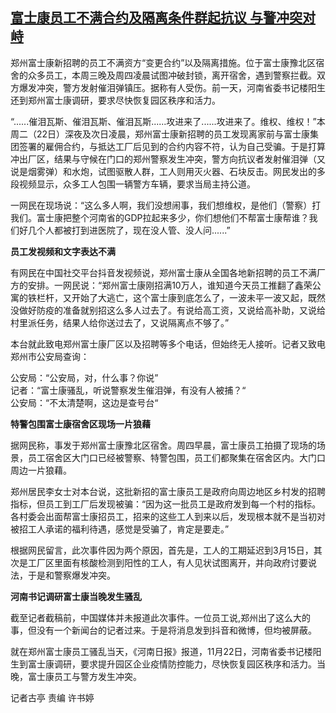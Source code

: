 <!--1669194975000-->
[富士康员工不满合约及隔离条件群起抗议 与警冲突对峙](https://www.rfa.org/mandarin/yataibaodao/huanjing/gt2-11232022041415.html)
------

<p>郑州富士康新招聘的员工不满资方“变更合约”以及隔离措施。位于富士康豫北区宿舍的众多员工，本周三晚及周四凌晨试图冲破封锁，离开宿舍，遇到警察拦截。双方爆发冲突，警方发射催泪弹镇压。据称有人受伤。前一天，河南省委书记楼阳生还到郑州富士康调研，要求尽快恢复园区秩序和活力。</p><p>“......催泪瓦斯、催泪瓦斯、催泪瓦斯......攻进来了......攻进来了。维权、维权！”本周二（22日）深夜及次日凌晨，郑州富士康新招聘的员工发现离家前与富士康集团签署的雇佣合约，与抵达工厂后见到的合约内容不符，认为自己受骗。于是打算冲出厂区，结果与守候在门口的郑州警察发生冲突，警方向抗议者发射催泪弹（又说是烟雾弹）和水炮，试图驱散人群，工人则用灭火器、石块反击。网民发出的多段视频显示，众多工人包围一辆警方车辆，要求当局主持公道。</p><p>一网民在现场说：“这么多人啊，我们没想闹事，我们想维权，是他们（警察）打我们。富士康把整个河南省的GDP拉起来多少，你们想他们不帮富士康帮谁？我们好几个人都被打到进医院了，现在没人管、没人问......”</p><p><strong>员工发视频和文字表达不满</strong></p><p>有网民在中国社交平台抖音发视频说，郑州富士康从全国各地新招聘的员工不满厂方的安排。一网民说：“郑州富士康刚招满10万人，谁知道今天员工推翻了鑫荣公寓的铁栏杆，又开始了大逃亡，这个富士康到底怎么了，一波未平一波又起，既然没做好防疫的准备就别招这么多人过去了。有说给高工资，又说给高补助，又说给村里派任务，结果人给你送过去了，又说隔离点不够了。”</p><p>本台就此致电郑州富士康厂区以及招聘等多个电话，但始终无人接听。记者又致电郑州市公安局查询：</p><p>公安局：“公安局，对，什么事？你说”<br/>记者：“富士康骚乱，听说警察发生催泪弹，有没有人被捕？“<br/>公安局：“不太清楚啊，这边是查号台“</p><p><strong>特警包围富士康宿舍区现场一片狼藉</strong></p><p>据网民称，事发于郑州富士康豫北区宿舍。周四早晨，富士康员工拍摄了现场的场景，员工宿舍区大门口已经被警察、特警包围，员工们都聚集在宿舍区内。大门口周边一片狼藉。</p><p>郑州居民李女士对本台说，这批新招的富士康员工是政府向周边地区乡村发的招聘指标，但员工到工厂后发现被骗：“因为这一批员工是政府发到每一个村的指标。各村委会出面帮富士康招员工，招来的这些工人到来以后，发现根本就不是当初对被招工人承诺的福利待遇，感觉是受骗了，肯定是要走。”</p><p>根据网民留言，此次事件因为两个原因，首先是，工人的工期延迟到3月15日，其次是工厂区里面有核酸检测到阳性的工人，有人见状试图离开，并向政府讨要说法，于是和警察爆发冲突。</p><p><strong>河南书记调研富士康当晚发生骚乱</strong></p><p>截至记者截稿前，中国媒体并未报道此次事件。一位员工说,郑州出了这么大的事，但没有一个新闻台的记者过来。于是将消息发到抖音和微博，但均被屏蔽。</p><p>就在郑州富士康员工骚乱当天，《河南日报》报道，11月22日，河南省委书记楼阳生到富士康调研，要求提升园区企业疫情防控能力，尽快恢复园区秩序和活力。当晚，富士康员工与警方发生冲突。</p><p>记者古亭 责编 许书婷</p>
